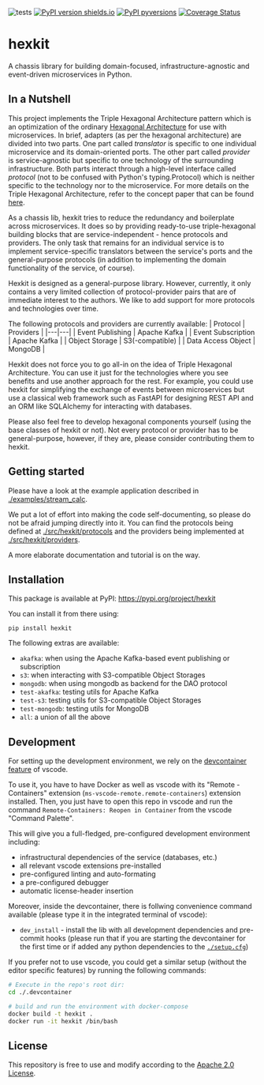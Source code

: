 ![tests](https://github.com/ghga-de/hexkit/actions/workflows/tests.yaml/badge.svg)
[![PyPI version shields.io](https://img.shields.io/pypi/v/hexkit.svg)](https://pypi.python.org/pypi/hexkit/)
[![PyPI pyversions](https://img.shields.io/pypi/pyversions/hexkit.svg)](https://pypi.python.org/pypi/hexkit/)
[![Coverage Status](https://coveralls.io/repos/github/ghga-de/hexkit/badge.svg?branch=main)](https://coveralls.io/github/ghga-de/hexkit?branch=main)

# hexkit
A chassis library for building domain-focused, infrastructure-agnostic and event-driven
microservices in Python.

## In a Nutshell
This project implements the Triple Hexagonal Architecture pattern which is an
optimization of the ordinary
[Hexagonal Architecture](https://alistair.cockburn.us/hexagonal-architecture/) for
use with microservices.
In brief, adapters (as per the hexagonal architecture) are divided into two parts.
One part called *translator* is specific to one individual microservice and its
domain-oriented ports.
The other part called *provider* is service-agnostic but specific to one
technology of the surrounding infrastructure.
Both parts interact through a high-level interface called *protocol* (not to be
confused with Python's typing.Protocol) which is neither
specific to the technology nor to the microservice.
For more details on the Triple Hexagonal Architecture, refer to the concept paper that
can be found
[here](https://ghga-de.github.io/developer-cookbook/articles/2_triple_hexagonal/).

As a chassis lib, hexkit tries to reduce the redundancy and boilerplate across
microservices. It does so by providing ready-to-use triple-hexagonal building blocks
that are service-independent - hence protocols and providers. The only task that remains
for an individual service is to implement service-specific translators between the
service's ports and the general-purpose protocols (in addition to implementing the
domain functionality of the service, of course).

Hexkit is designed as a general-purpose library. However, currently, it only contains a
very limited collection of protocol-provider pairs that are of immediate interest to the
authors. We like to add support for more protocols and technologies over time.

The following protocols and providers are currently available:
| Protocol | Providers |
|---|---|
| Event Publishing | Apache Kafka |
| Event Subscription | Apache Kafka |
| Object Storage | S3(-compatible) |
| Data Access Object | MongoDB |

Hexkit does not force you to go all-in on the idea of Triple Hexagonal Architecture.
You can use it just for the technologies where you see benefits and use another approach
for the rest. For example, you could use hexkit for simplifying the exchange of events
between microservices but use a classical web framework such as FastAPI for designing
REST API and an ORM like SQLAlchemy for interacting with databases.

Please also feel free to develop hexagonal components yourself (using the base classes of
hexkit or not). Not every protocol or provider has to be general-purpose,
however, if they are, please consider contributing them to hexkit.

## Getting started

Please have a look at the example application described in
[./examples/stream_calc](./examples/stream_calc).

We put a lot of effort into making the code self-documenting, so please do not be afraid
jumping directly into it. You can find the protocols being defined at
[./src/hexkit/protocols](./src/hexkit/protocols) and the providers being implemented at
[./src/hexkit/providers](./src/hexkit/providers).

A more elaborate documentation and tutorial is on the way.

## Installation
This package is available at PyPI:
https://pypi.org/project/hexkit

You can install it from there using:
```
pip install hexkit
```

The following extras are available:
- `akafka`: when using the Apache Kafka-based event publishing or subscription
- `s3`: when interacting with S3-compatible Object Storages
- `mongodb`: when using mongodb as backend for the DAO protocol
- `test-akafka`: testing utils for Apache Kafka
- `test-s3`: testing utils for S3-compatible Object Storages
- `test-mongodb`: testing utils for MongoDB
- `all`: a union of all the above

## Development
For setting up the development environment, we rely on the
[devcontainer feature](https://code.visualstudio.com/docs/remote/containers) of vscode.

To use it, you have to have Docker as well as vscode with its "Remote - Containers" extension (`ms-vscode-remote.remote-containers`) extension installed.
Then, you just have to open this repo in vscode and run the command
`Remote-Containers: Reopen in Container` from the vscode "Command Palette".

This will give you a full-fledged, pre-configured development environment including:
- infrastructural dependencies of the service (databases, etc.)
- all relevant vscode extensions pre-installed
- pre-configured linting and auto-formating
- a pre-configured debugger
- automatic license-header insertion

Moreover, inside the devcontainer, there is follwing convenience command available
(please type it in the integrated terminal of vscode):
- `dev_install` - install the lib with all development dependencies and pre-commit hooks
(please run that if you are starting the devcontainer for the first time
or if added any python dependencies to the [`./setup.cfg`](./setup.cfg))

If you prefer not to use vscode, you could get a similar setup (without the editor specific features)
by running the following commands:
``` bash
# Execute in the repo's root dir:
cd ./.devcontainer

# build and run the environment with docker-compose
docker build -t hexkit .
docker run -it hexkit /bin/bash

```

## License
This repository is free to use and modify according to the [Apache 2.0 License](./LICENSE).

